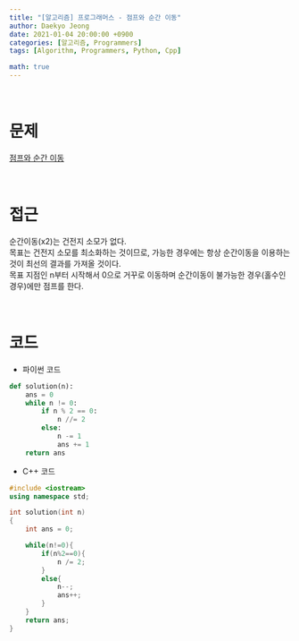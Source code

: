 ```yaml
---
title: "[알고리즘] 프로그래머스 - 점프와 순간 이동"
author: Daekyo Jeong
date: 2021-01-04 20:00:00 +0900
categories: [알고리즘, Programmers]
tags: [Algorithm, Programmers, Python, Cpp]

math: true
---
```


<br/>

# **문제**


[점프와 순간 이동](https://programmers.co.kr/learn/courses/30/lessons/12980)

<br/>

# **접근**  

순간이동(x2)는 건전지 소모가 없다.  
목표는 건전지 소모를 최소화하는 것이므로, 가능한 경우에는 항상 순간이동을 이용하는 것이 최선의 결과를 가져올 것이다.  
목표 지점인 n부터 시작해서 0으로 거꾸로 이동하며 순간이동이 불가능한 경우(홀수인 경우)에만 점프를 한다.  

<br/>

# **코드**


- 파이썬 코드   

```py
def solution(n):
    ans = 0
    while n != 0:
        if n % 2 == 0:
            n //= 2
        else:
            n -= 1
            ans += 1
    return ans
```


- C++ 코드

```cpp
#include <iostream>
using namespace std;

int solution(int n)
{
    int ans = 0;

    while(n!=0){
        if(n%2==0){
            n /= 2;
        }
        else{
            n--;
            ans++;
        }
    }
    return ans;
}
```

<br/>
